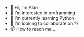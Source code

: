 - 👋 Hi, I’m Alan
- 👀 I’m interested in proframming
- 🌱 I’m currently learning Python
- 💞️ I’m looking to collaborate on ??
- 📫 How to reach me ...

<!---
fitnessmadscientist/fitnessmadscientist is a ✨ special ✨ repository because its `README.md` (this file) appears on your GitHub profile.
You can click the Preview link to take a look at your changes.
--->
